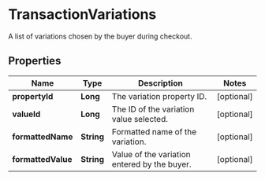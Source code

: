 

# TransactionVariations

A list of variations chosen by the buyer during checkout.

## Properties

| Name | Type | Description | Notes |
|------------ | ------------- | ------------- | -------------|
|**propertyId** | **Long** | The variation property ID. |  [optional] |
|**valueId** | **Long** | The ID of the variation value selected. |  [optional] |
|**formattedName** | **String** | Formatted name of the variation. |  [optional] |
|**formattedValue** | **String** | Value of the variation entered by the buyer. |  [optional] |



